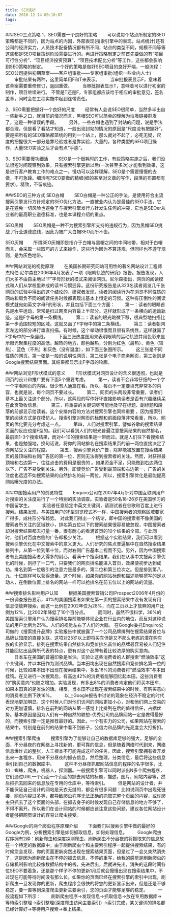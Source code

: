 ```yaml
---
title: SEO浅析
date: 2016-12-14 00:10:07
tags:
---
```



###SEO三点策略
1、SEO需要一个良好的策略
　　可以说每个站点所制定的SEO策略都是不同的，因为站点的内因，外部表现(搜索引擎中的表现，站点统计)还有公司的经济实力，人员技术配备情况都有所不同，站点的类型不同，规模不同等等这些都是SEO项目策划阶段需要进行的。再进行策略制定之前首先要做的有“项目可行性分析”、“项目经济投资预算”、“项目技术配比分析”等工作，这些都会影响到SEO策略的制定。
　　一个好的策略是做好SEO项目的良好开端，一般流程：SEO公司提供初期草案——客户组审批——专家组审批(组织一些业内人士)
　　审批结果有两种，这里简单用F和T来表示。
　　当审批报表显示F，意味着该草案需要重修修订，返回重做。
　　当审批报表显示T，意味着可以进行初案的制作，项目继续进行。
不管是T还是F，专家组都应该给于相应的审批意见，签名盖章，同时会在工程实施中起到连带责任。
 
2、SEO需要把握好一个良好的尺度
　　经常有人会说SEO很简单，当然多半出自一些新手之口，就目前的情况而言，黑帽SEO可以简单的理解为垃圾链接群发了，这是一种错误的手段。
　　另外，一些白帽也遇到了封站的问题，说是手法都合理，但是看了看站才知道，一般出现封站的情况的原因是“尺度没有把握好”，要是把所有的SEO策略都笼统的用到一个站上，那么就对不起了，必死无疑，尺度的把握很大一部分是靠经验或者是靠实验，大量的，各种类型的SEO项目操作，大量SEO实验之后才会有点“手感”。
 
3、SEO需要慢功细活
　　SEO是一个很耗时的工作，有些策略实施之后，我们没法很短时间观察到效果，只有搜索引擎更新以后(一次甚至多次)才能看到效果，这是进行客户教育工作的难点之一。慢功可以这样理解，SEO是个需要慢慢的去做，不可急躁。细活呢?SEO要做的精细(细的甚至对文章的写作，段落的布置都有要求)，精致，不留痕迹。

###SEO的三种方式
SEO白帽
　　SEO白帽是一种公正的手法，是使用符合主流搜索引擎发行方针规定的SEO优化方法。一直被业内认为是最佳的SEO手法，它是在避免一切风险也避免了与搜索引擎发行方针发生任何的冲突，它也是SEOer从业者的最高职业道德标准，也是本课程介绍的重点。
 
SEO黑帽
　　SEO黑帽是一种不为搜索引擎所支持的违规行为，因为黑帽SEO挑战了行业道德底线，因此为被广大白帽SEO而所不齿。
 
SEO灰帽
　　所谓SEO灰帽即是指介于白帽与黑帽之间的中间地带，相对于白帽而言，会采取一些取巧的方式来操作，这些行为因为不算违规，但同样也不遵守规则，是为灰色地带。

###网站浏览的视觉原理
　　在美国长期研究网站可用性的著名网站设计工程师杰柯伯.尼尔森在2006年4月发表了一项《眼睛轨迹的研究》报告。报告发现，人们大多不由自主地以“F”字母形状的模式来阅读网页。尼尔森指出，网页的阅读模式和人们从学校里养成的读书习惯迥异。这份研究报告是从323名读者阅览几千张网页的试验中得出的这个结论的，研究者发现，读者的阅读行为在浏览不同性质的网站和肩负不同的阅读任务时候都表现出基本上恒定的习惯。这种有压倒性的阅读模式就宛如英文字母F的形状，并且包括下面三个方面：
　　第一：读者的眼睛首先是水平运动，常常是扫过网页内容最上半部分。这样就形成了一条横向的运动轨迹。这是F字母的第一条横线。
　　第二：读者的眼光略微下移，很典型地扫描比第一步范围较短的区域。这就又画了F字母中的第二条横线。
　　第三：读者朝网页左边的部分进行垂直扫描。有时候，这个举动很慢而且很有系统性，这样就画了F字母中的一条竖线。
　　下面三张热度图用来表明眼睛的运动轨迹并用色彩来显示眼光聚集程度的高低。越热的地方，颜色越热，分别为红色（最热）、黄色（较热）、蓝色（不热）和灰色（没有温度），如下面三张图所示。
　　这三张是不同性质的网页。第一张是一般的说明性网页，第二张是个电子商务网页，第三张则是Google搜索结果页面。其结果都显示出F字母的轮廓。

###网站浏览F形状模式的意义
　　F形状模式对网页设计的含义很透彻，也就是网页的设计和推广要有下面5个重要考虑。
　　第一，读者不会非常仔细的一个字一个字看网页的内容。很少有人通篇在看。所以，每页不一定要填充非常多的内容，也就是说，每个网页不要过长。
　　第二，网页的头两段非常重要，读者们基本上最关注这个部分。所以，这两段的写作好坏直接影响读者是否有兴趣继续呆在此页吸收信息。
　　第三，将重要的关键词尽可能地及早在标题、副标题和段落的前部显示给读者。这个安排内容的方法对搜索引擎也同样重要 ，因为搜索引擎的阅读方式是在模仿人。搜索引擎对网页的标题和前面段落非常看重，所以，网页的优化要充分考虑这一点。
　　第四，人们对搜索引擎，譬如谷歌的搜索结果页面的反应也是F型的。我们可以看到人们的眼光普遍注意搜索结果的自然排名，最前面1-3个搜索结果，而对4-10的搜索结果是一带而过。就是人们往下看搜索结果，也是勉强地，换句话说，将你的网站排名在搜索结果页的前一两位直接决定了你网站受关注的程度。
　　第五，搜索引擎竞价广告，除非能被放置在搜索结果页的最顶端和右侧广告区的第一位，否则无法得到搜索者的关注。然而，对获得最顶端和右边第一，往往点击的费用是很贵的 。如果资金不足，只能做到右边两位以下，广告不易受到关注。另外，即使竞价广告受到最顶端和右边第一，广告的关注度也远远不如搜索结果的自然排名的前一两位。所以，搜索引擎优化是最能提高网站曝光度的办法。
 
###中国搜索用户的浏览特性
　　Enquiro公司在2007年4月针对中国互联网用户对搜索的关注度进行了一个特别的实验调查。实验者是50名18-26岁在美国学习的中国留学生。
　　实验者任意给定中英文关键词，请测试者在谷歌和百度上进行搜索。结果发现，与美国用户的F型浏览模式不一样，中国搜索者的观察区域要宽广得多，成柱形分布趋势。
对此我们得出一个结论，即中国的搜索者不像美国的搜索者所关注的区域狭小，排名第五位以下的搜索结果很容易被忽视，中国搜索者却对搜索结果都去打量一番，很有耐心的看满首页的10个结果的全部。与此同时，他们对百度右侧的广告却极少关注。
　　根据这个实验结果，我们可以看到搜索引擎优化在中文搜索中的意义更大。人们研究的焦点普遍集中在自然搜索结果排列中，从第一位到第十位，而对右侧广告基本上视而不见。另外，因为中国搜索者有比美国搜索者大得多的耐心，看满十个搜索结果，我们在从事中文搜索引擎优化的时候，则抒了一口气，只要我们的网页排名能进入首页，效果便初步达到成功。排名到第一位吸引的注意力是最多的，第二位和第三位次之。但是排到第八、九、十位照样可以获得流量。这个时候，如果你的网站标题和描述能够撰写的足以动人，在倒数位置上排名的网站一样可以抢排名在前五位以上的网站的流量。

###搜索排名影响用户认知
　　根据美国搜索营销公司IProspect2006年4月份的一份调查报告显示，41%的美国搜索者如果在第一页的搜索结果中没有发现有用信息便放弃搜索，而这一比例在2002年仅为28%，而在三页以上才放弃的用户比例为12%，比2002年降低了10个百分点。
　　而同时，虽然不很科学，36%的美国搜索引擎用户认为搜索排名靠前能够体现企业在行业内的地位，而反对这种说法的用户比例为25%。人们的视觉左右了人们的大脑。
在Google委托Enquiro公司做的《搜索提升品牌》实验报告中就披露了一个公司品牌排列在搜索结果首位与品牌认知度的直接关联。这项对25岁以上即将买车但是又不那么老练的潜在购车族的实验显示，排列在搜索结果自然排名和竞价排名首位的品牌最容易被人们记住并能回忆出品牌所代表的特点，更有对这个品牌有着比较浓厚的购买意向。
　　日本车在美国的普遍印象是省油。实验让这些消费者的人群搜索“燃油效率”这个关键词，并以本田作为测试品牌。当本田均出现在自然搜索和竞价排名第一位的时候，比较如果本田不出现在搜索结果中，多出16%的消费者将“燃油效率”与本田挂钩。在又进行一次搜索后，有高达42%的消费者能够回忆起本田。这些消费者的“购买意向”也随之增加。实验发现，有多出8%的消费者肯定他们将买本田车，如果本田真的是省油的话。相反，当本田不出现在搜索结果中的时候，有购买意向的消费者比例下跌16%。
　　以上Google报告中讨论的现象在经济不稳定的时代表现地更加明显。这个时候人们对他们访问的网站更加小心，对和他们网上交易的对方更加谨慎，排名在前列的网站从第一感觉上比排列在后的值得信任，占据优势。基本原因是因为人们有一种自然的联想-优秀公司的品牌网站一定是做得最好的，而搜索引擎一定是推荐最好的。因此，一个有实力的公司，如果网站在搜索的结果中，特别是在前列的结果中看不到影子，公信力和品牌的光亮度会大打折扣。
 
###搜索引擎爬虫
　　搜索引擎为了能够让自己的数据库足够的强大，足够的全面，不分昼夜的在网络上寻找新的，更可靠的信息，但是随着网络时代到来，网络信息爆炸式的整张，人工根本不可能完成这样的任务，因此，搜索引擎拥有者开发出来一套程序，用来不分昼夜的抓去信息，然后整理，分类信息，最后将这些信息索引到自己的数据库中。
　　这种不分昼夜抓取网站信息的程序的名字很多，比如：蜘蛛，爬虫，机器人，探测器。一般搜索引擎可以同时派出N多个爬虫程序，它们通过URL一个页面一个页面的抓去网站的标题，描述，图片，网站内容等，然后把抓去回来的信息放在专用的仓库中，等待索引。
　　但是网站的设计者，并不能保证自己设计的网站是天衣无缝的，都会有很多问题：比如说网页中出现死链接，网页内容过多等，都导致爬虫程序无法正确的抓取完整个页面的内容，或许爬虫只抓去了这个页面的头部，在抓去身子的时候发现自己存储信息的地方不够了，不得不离开。所以我们在设计网站的时候都应该注意这些问题，建议各位网站设计者能够把网页设计的容易让爬虫接受。

###Google的两个爬虫程序原理介绍
　　下面我们以搜索引擎中做的最好的Google为例，分析搜索引擎是如何抓取信息，如何处理信息。
　　Google爬虫程序拥有2种：刷新爬虫和深度探测爬虫，刷新爬虫不分昼夜的将抓取来的信息放在一个特定的数据库中，由于刷新爬虫个和主要索引程序一起提供搜索结果，有的时候您会发现，你的页面更新突然出现在搜索结果页面，但是过了一会又突然消失了，这是因为刷新爬虫在不停的抓去信息，不停的重写，给我的感觉是刷新爬虫的存储机制影响比较像数据结构中的栈，先进后出，后就进先出，消失的这段时间各位SEO不要着急，还是那个样子不停的更新1月后就会慢慢出现在搜索结果中，不过现在可能等待时间没有那么长。如果你的页面已经在搜索引擎的索引中出现，刷新爬虫一旦发现你的更新，爬虫程序会很快的将您的更新显示出来，但是还是不够稳定，要一直等到深度爬虫更新主要索引，您的页面才能够足够的稳定。
　　一般流程如下所示：
　　刷新爬虫程序→发现信息→抓取信息→放在专用数据库→等待索引整理→索引整理(深度爬虫访问主要索引) →索引完成，某关键词的排名都已经计算好→等待用户搜索→奉上结果。



